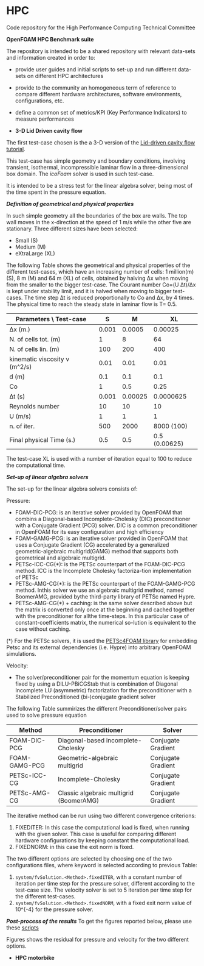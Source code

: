 # HPC

Code repository for the High Performance Computing Technical Committee

**OpenFOAM HPC Benchmark suite**

The repository is intended to be a shared repository with relevant data-sets and information created in order to:

*  provide user guides and initial scripts to set-up and run different data-sets on different HPC architectures
*  provide to the community an homogeneous term of reference to compare different hardware architectures, software environments, configurations, etc. 
*  define a common set of metrics/KPI (Key Performance Indicators) to measure performances

*  **3-D Lid Driven cavity flow**


The  first test-case chosen is the a 3-D version of the [Lid-driven cavity flow tutorial](https://www.openfoam.com/documentation/tutorial-guide/tutorialse2.php). 

This test-case has simple geometry and boundary conditions, involving transient, isothermal, incompressible laminar flow in a three-dimensional box domain. The *icoFoam* solver is used in such test-case.

It is intended to be a stress test for the linear algebra solver, being most of the time spent in the pressure equation.

***Definition of geometrical and physical properties***

In such simple geometry all the boundaries of the box are walls. The top wall moves in the x-direction at the speed of 1 m/s while the other five are stationary.
Three different sizes have been selected:

*  Small (S)
*  Medium (M) 
*  eXtraLarge (XL)

The following Table shows the geometrical and physical properties of the different test-cases, which have an increasing number of cells: 1 million(m) (S), 8 m (M) and 64 m (XL) of cells, obtained by halving ∆x when moving from the smaller to the bigger test-case. 
The Courant number Co=(U ∆t)/∆x is kept under stability limit, and it is halved when moving to bigger test-cases. 
The time step ∆t is reduced proportionally to Co and ∆x, by 4 times. The physical time to reach the steady state in laminar flow is T= 0.5. 



| Parameters \ Test-case     |    **S**  | **M** | **XL** |
|----------------------------|-----------|-------|--------|
|   ∆x (m.)                  |  0.001    | 0.0005| 0.00025|
| N. of cells tot. (m)       | 1         | 8     |  64    |
| N. of cells lin. (m)       | 100       | 200   | 400    |
| kinematic viscosity ν (m^2/s)| 0.01    | 0.01  | 0.01   | 
| d (m)                      | 0.1       | 0.1   | 0.1    |
| Co                         | 1         | 0.5   | 0.25   |
| ∆t (s)                     | 0.001     |0.00025|0.0000625|
| Reynolds number            | 10        | 10    | 10     |
| U (m/s)                    | 1         | 1     | 1      |
| n. of iter.                | 500       | 2000  | 8000 (100) |
| Final physical Time (s.)   | 0.5       | 0.5   | 0.5 (0.00625)|

The test-case XL is used with a number of iteration equal to 100 to reduce the computational time.

***Set-up of linear algebra solvers***

The set-up for the linear algebra solvers consists of: 


Pressure: 
*  FOAM-DIC-PCG: is an iterative solver provided by OpenFOAM that combins a Diagonal-based Incomplete-Cholesky (DIC) preconditioner with a Conjugate Gradient (PCG) solver. DIC is a common preconditioner in OpenFOAM for its easy configuration and high efficiency 
*  FOAM-GAMG-PCG: is an iterative solver provided in OpenFOAM that uses a Conjugate Gradient (CG) accelerated by a generalized geometric-algebraic  multigrid(GAMG) method that supports both geometrical and algebraic multigrid.
*  PETSc-ICC-CG(*):  is  the  PETSc  counterpart  of  the  FOAM-DIC-PCG  method. ICC  is  the Incomplete Cholesky factoriza-tion implementation of PETSc
*  PETSc-AMG-CG(*):  is  the  PETSc  counterpart  of  the  FOAM-GAMG-PCG  method.  Inthis  solver  we  use  an  algebraic  multigrid  method,  named  BoomerAMG,  provided  bythe third-party library of PETSc named Hypre. 
*  PETSc-AMG-CG(*) + caching: is the same solver described above but the matrix is converted only once at the beginning and cached together with the preconditioner for allthe time-steps. In this particular case of constant-coefficients matrix, the numerical so-lution is equivalent to the case without caching.

(*) For the PETSc solvers, it is used the [PETSc4FOAM library](https://develop.openfoam.com/Community/external-solver/-/blob/develop/README.md) for embedding Petsc and its external dependencies (i.e. Hypre) into arbitrary OpenFOAM simulations.

Velocity:
* The solver/preconditioner pair for the momentum equation is keeping fixed by using a DILU-PBiCGStab that is combination of Diagonal Incomplete LU (asymmetric) factorization for the preconditioner with a Stabilized Preconditioned (bi-)conjugate gradient solver

The following Table summirizes the different Preconditioner/solver pairs used to solve pressure equation 

| Method        | Preconditioner                         | Solver 
| ------        | ------                                 | -----
| FOAM-DIC-PCG  | Diagonal-based incomplete-Cholesky     | Conjugate Gradient
| FOAM-GAMG-PCG | Geometric-algebraic multigrid          | Conjugate Gradient
| PETSc-ICC-CG  | Incomplete-Cholesky                    | Conjugate Gradient
| PETSc-AMG-CG  | Classic algebraic multigrid (BoomerAMG)| Conjugate Gradient

The iterative method can be run using two different convergence criterions:

1.   FIXEDITER: In this case the computational load is fixed, when running with the given solver. This case is useful for comparing different hardware configurations
by keeping constant the computational load.  
2.   FIXEDNORM: in this case the exit norm is fixed.

The two different options are selected by choosing one of the two configurations files, where <Method> keyword is selected according to previous Table: 

1.  `system/fvSolution.<Method>.fixedITER`, with a constant number of iteration per time step for the pressure solver, different according to the test-case size. The velocity solver is set to 5 iteration per time step for the different test-cases. 
2.  `system/fvSolution.<Method>.fixedNORM`, with a fixed exit norm value of 10^{-4} for the pressure solver. 


***Post-process of the results***
To get the figures reported below, please use these [scripts](https://gitlab.com/amemmolo/png_tecplot)

Figures shows the residual for pressure and velocity for the two different options. 

* **HPC motorbike**